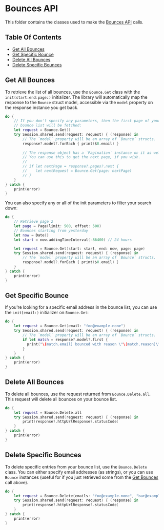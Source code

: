 # Bounces API

This folder contains the classes used to make the [Bounces API](https://sendgrid.com/docs/API_Reference/Web_API_v3/bounces.html) calls.

## Table Of Contents

- [Get All Bounces](#get-all-bounces)
- [Get Specific Bounce](#get-specific-bounce)
- [Delete All Bounces](#delete-all-bounces)
- [Delete Specific Bounces](#delete-specific-bounces)

## Get All Bounces

To retrieve the list of all bounces, use the `Bounce.Get` class with the `init(start:end:page:)` initializer. The library will automatically map the response to the `Bounce` struct model, accessible via the `model` property on the response instance you get back.

```swift
do {
    // If you don't specify any parameters, then the first page of your entire
    // bounce list will be fetched:
    let request = Bounce.Get()
    try Session.shared.send(request: request) { (response) in
        // The `model` property will be an array of `Bounce` structs.
        response?.model?.forEach { print($0.email) }
        
        // The response object has a `Pagination` instance on it as well.
        // You can use this to get the next page, if you wish.
        //
        // if let nextPage = response?.pages?.next {
        //    let nextRequest = Bounce.Get(page: nextPage)
        // }
    }
} catch {
    print(error)
}
```

You can also specify any or all of the init parameters to filter your search down:

```swift
do {
    // Retrieve page 2
    let page = Page(limit: 500, offset: 500)
    // Bounces starting from yesterday
    let now = Date()
    let start = now.addingTimeInterval(-86400) // 24 hours

    let request = Bounce.Get(start: start, end: now, page: page)
    try Session.shared.send(request: request) { (response) in
        // The `model` property will be an array of `Bounce` structs.
        response?.model?.forEach { print($0.email) }
    }
} catch {
    print(error)
}
```

## Get Specific Bounce

If you're looking for a specific email address in the bounce list, you can use the `init(email:)` initializer on `Bounce.Get`:

```swift
do {
    let request = Bounce.Get(email: "foo@example.none")
    try Session.shared.send(request: request) { (response) in
        // The `model` property will be an array of `Bounce` structs.
        if let match = response?.model?.first {
          print("\(match.email) bounced with reason \"\(match.reason)\"")
        }
    }
} catch {
    print(error)
}
```

## Delete All Bounces

To delete all bounces, use the request returned from `Bounce.Delete.all`.  This request will delete all bounces on your bounce list.

```swift
do {
    let request = Bounce.Delete.all
    try Session.shared.send(request: request) { (response) in
        print(response?.httpUrlResponse?.statusCode)
    }
} catch {
    print(error)
}
```

## Delete Specific Bounces

To delete specific entries from your bounce list, use the `Bounce.Delete` class. You can either specify email addresses (as strings), or you can use `Bounce` instances (useful for if you just retrieved some from the [Get Bounces](#get-all-bounces) call above).

```swift
do {
    let request = Bounce.Delete(emails: "foo@example.none", "bar@example.none")
    try Session.shared.send(request: request) { (response) in
        print(response?.httpUrlResponse?.statusCode)
    }
} catch {
    print(error)
}
```
